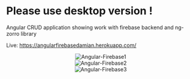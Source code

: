 # Please use desktop version ! 
Angular CRUD application showing work with firebase backend and ng-zorro library
 
 Live: https://angularfirebasedamian.herokuapp.com/
 
<div align="center"><img src="https://i.ibb.co/FHyfp9R/Angular-Firebase1.png" alt="Angular-Firebase1" border="0">
</div>
 <div align="center"><img src="https://i.ibb.co/FmYzGk7/Angular-Firebase2.png" alt="Angular-Firebase2" border="0">
</div>
 <div align="center"><img src="https://i.ibb.co/cywxjq9/Angular-Firebase3.png" alt="Angular-Firebase3" border="0">
</div>

